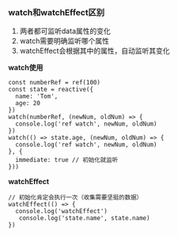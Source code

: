### watch和watchEffect区别

1. 两者都可监听data属性的变化
2. watch需要明确监听哪个属性
3. watchEffect会根据其中的属性，自动监听其变化

**watch使用**

```
const numberRef = ref(100)
const state = reactive({
  name: 'Tom',
  age: 20
})
watch(numberRef, (newNum, oldNum) => {
  console.log('ref watch', newNum, oldNum)
})
watch(() => state.age, (newNum, oldNum) => {
  console.log('ref watch', newNum, oldNum)
}, {
  immediate: true // 初始化就监听
}))

```

**watchEffect**

```
// 初始化肯定会执行一次（收集需要坚挺的数据）
watchEffect(() => {
  console.log('watchEffect')
   console.log('state.name', state.name)
})
```